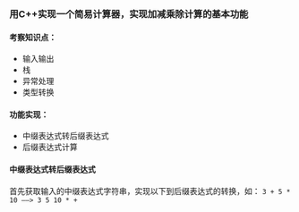 ### 用C++实现一个简易计算器，实现加减乘除计算的基本功能
#### 考察知识点：
- 输入输出
- 栈
- 异常处理
- 类型转换

#### 功能实现：
- 中缀表达式转后缀表达式
- 后缀表达式计算

#### 中缀表达式转后缀表达式
首先获取输入的中缀表达式字符串，实现以下到后缀表达式的转换，如：
`3 + 5 * 10 ——> 3 5 10 * +`
